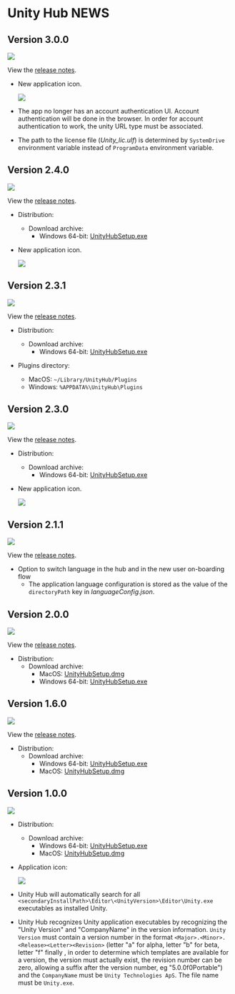# Unity Hub NEWS

## Version 3.0.0
 ![](https://img.shields.io/badge/release_date-january_2022-informational)

 View the [release notes](https://unity.com/unity-hub/release-notes#300).

- New application icon.

  ![](IconFiles/AppIcon/3.0.0/appicon_32.png)

- The app no longer has an account authentication UI. Account authentication will be done in the browser. In order for account authentication to work, the unity URL type must be associated.
- The path to the license file (*Unity_lic.ulf*) is determined by `SystemDrive` environment variable instead of `ProgramData` environment variable.

## Version 2.4.0
 ![](https://img.shields.io/badge/release_date-september_2020-informational)

 View the [release notes](https://unity.com/unity-hub/release-notes#240).

- Distribution:
  - Download archive:
    - Windows 64-bit: [UnityHubSetup.exe](https://web.archive.org/web/20200919080617/https://public-cdn.cloud.unity3d.com/hub/prod/UnityHubSetup.exe)

- New application icon.

  ![](IconFiles/AppIcon/2.4.0/appicon_32.png)

## Version 2.3.1
 ![](https://img.shields.io/badge/release_date-april_2020-informational)

 View the [release notes](https://unity.com/unity-hub/release-notes#231).

- Distribution:
  - Download archive:
    - Windows 64-bit: [UnityHubSetup.exe](https://web.archive.org/web/20200509094524/https://public-cdn.cloud.unity3d.com/hub/prod/UnityHubSetup.exe)

- Plugins directory:
  - MacOS: `~/Library/UnityHub/Plugins`
  - Windows: `%APPDATA%\UnityHub\Plugins`

## Version 2.3.0
 ![](https://img.shields.io/badge/release_date-march_2020-informational)

 View the [release notes](https://unity.com/unity-hub/release-notes#230).

- Distribution:
  - Download archive:
    - Windows 64-bit: [UnityHubSetup.exe](https://web.archive.org/web/20200328132255/https://public-cdn.cloud.unity3d.com/hub/prod/UnityHubSetup.exe)

- New application icon.

  ![](IconFiles/AppIcon/2.3.0/appicon_32.png)

## Version 2.1.1
 ![](https://img.shields.io/badge/release_date-september_2019-informational)

 View the [release notes](https://unity.com/unity-hub/release-notes#211).

- Option to switch language in the hub and in the new user on-boarding flow
  - The application language configuration is stored as the value of the `directoryPath` key in *languageConfig.json*.

## Version 2.0.0
 ![](https://img.shields.io/badge/release_date-may_2019-informational)

 View the [release notes](https://unity.com/unity-hub/release-notes#200).

- Distribution:
  - Download archive:
    - MacOS: [UnityHubSetup.dmg](https://web.archive.org/web/20190522204701/https://public-cdn.cloud.unity3d.com/hub/prod/UnityHubSetup.dmg)
    - Windows 64-bit: [UnityHubSetup.exe](https://web.archive.org/web/20190522204701/https://public-cdn.cloud.unity3d.com/hub/prod/UnityHubSetup.exe)

## Version 1.6.0
 ![](https://img.shields.io/badge/release_date-march_2019-informational)

 View the [release notes](https://unity.com/unity-hub/release-notes#160).

- Distribution:
  - Download archive:
    - Windows 64-bit: [UnityHubSetup.exe](https://web.archive.org/web/20190323230758/https://public-cdn.cloud.unity3d.com/hub/prod/UnityHubSetup.exe)
    - MacOS: [UnityHubSetup.dmg](https://web.archive.org/web/20190323225958/https://public-cdn.cloud.unity3d.com/hub/prod/UnityHubSetup.dmg)

## Version 1.0.0
 ![](https://img.shields.io/badge/release_date-2018-informational)


- Distribution:
  - Download archive:
    - Windows 64-bit: [UnityHubSetup.exe](https://web.archive.org/web/20180930040444/https://public-cdn.cloud.unity3d.com/hub/prod/UnityHubSetup.exe)
    - MacOS: [UnityHubSetup.dmg](https://web.archive.org/web/20180930040444/https://public-cdn.cloud.unity3d.com/hub/prod/UnityHubSetup.dmg)

- Application icon:

  ![](IconFiles/AppIcon/1.0.0/appicon_32.png)

- Unity Hub will automatically search for all `<secondaryInstallPath>\Editor\<UnityVersion>\Editor\Unity.exe` executables as installed Unity.

- Unity Hub recognizes Unity application executables by recognizing the "Unity Version" and "CompanyName" in the version information. `Unity Version` must contain a version number in the format `<Major>.<Minor>.<Release><Letter><Revision>` (letter "a" for alpha, letter "b" for beta, letter "f" finally , in order to determine which templates are available for a version, the version must actually exist, the revision number can be zero, allowing a suffix after the version number, eg "5.0.0f0Portable") and the `CompanyName` must be `Unity Technologies ApS`. The file name must be `Unity.exe`.

